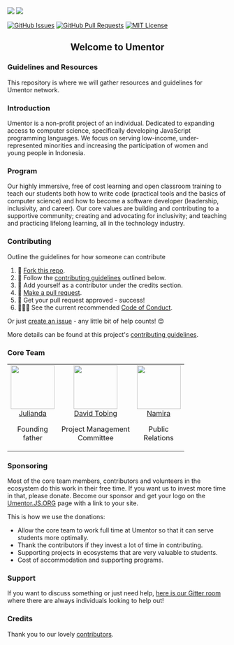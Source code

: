 <img src="https://firebasestorage.googleapis.com/v0/b/ship-core.appspot.com/o/umentor-website-material%2Fumentor-snow.svg?alt=media&token=2e937e54-91ce-4264-83ea-969b8be7270b">

<a href="https://gitter.im/umentorjs/community">
<img src="https://badges.gitter.im/umentorjs/umentorjs.svg">
</a>

[![GitHub Issues](https://img.shields.io/github/issues/umentor/umentor.svg?style=flat-square)](https://github.com/umentor/umentor/issues) [![GitHub Pull Requests](https://img.shields.io/github/issues-pr/umentor/umentor.svg?style=flat-square)](https://github.com/umentor/umentor/pulls) [![MIT License](https://img.shields.io/github/license/umentor/umentor.svg?style=flat-square)](http://badges.mit-license.org)

<h2 align="center">Welcome to Umentor</h2>

<h3 align="left">Guidelines and Resources</h3>

This repository is where we will gather resources and guidelines for Umentor network.

<h3 align="left">Introduction</h3>

Umentor is a non-profit project of an individual. Dedicated to expanding access to computer science, specifically developing JavaScript programming languages. We focus on serving low-income, under-represented minorities and increasing the participation of women and young people in Indonesia.

<h3 align="left">Program</h3>

Our highly immersive, free of cost learning and open classroom training to teach our students both how to write code (practical tools and the basics of computer science) and how to become a software developer (leadership, inclusivity, and career). Our core values ​​are building and contributing to a supportive community; creating and advocating for inclusivity; and teaching and practicing lifelong learning, all in the technology industry.

<h3 align="left">Contributing</h3>

Outline the guidelines for how someone can contribute

1. 🍴 [Fork this repo](https://github.com/umentor/umentor#fork-destination-box).
2. 🔨 Follow the [contributing guidelines](.github/CONTRIBUTING.md) outlined below.
3. 👥 Add yourself as a contributor under the credits section.
4. 🔧 [Make a pull request](https://github.com/umentor/umentor/compare).
5. 🎉 Get your pull request approved - success!
6. 👨🏻‍💻 See the current recommended [Code of Conduct](https://github.com/umentor/umentor/blob/master/CODE_OF_CONDUCT.md).

Or just [create an issue](https://github.com/umentor/umentor/issues) - any little bit of help counts! 😊

More details can be found at this project's [contributing guidelines](.github/CONTRIBUTING.md).

<h3 align="left">Core Team</h3>
    <table>
    <tbody>
    <tr>
      <td align="center" valign="top">
        <img width="100" height="100" src="https://github.com/andae.png?s=100">
        <br>
        <a href="https://github.com/andae">Julianda</a>
        <p>Founding <br> father</p>
      </td>
      <td align="center" valign="top">
        <img width="100" height="100" src="https://github.com/fvdavid.png?s=100">
        <br>
        <a href="https://github.com/fvdavid">David Tobing</a>
        <p>Project Management <br> Committee</p>  
      </td>
      <td align="center" valign="top">
        <img width="100" height="100" src="https://github.com/inamira.png?s=100">
        <br>
        <a href="https://github.com/inamira">Namira</a>
        <p>Public <br> Relations</p>
      </td>
     </tr>
    </tbody>
    </table>

<h3 align="left">Sponsoring</h3>

Most of the core team members, contributors and volunteers in the ecosystem do this work in their free time. If you want us to invest more time in that, please donate. Become our sponsor and get your logo on the <a href="https://umentor.js.org">Umentor.JS.ORG</a> page with a link to your site.

This is how we use the donations:

- Allow the core team to work full time at Umentor so that it can serve students more optimally.
- Thank the contributors if they invest a lot of time in contributing.
- Supporting projects in ecosystems that are very valuable to students.
- Cost of accommodation and supporting programs.

<h3 align="left">Support</h3>

If you want to discuss something or just need help, [here is our Gitter room](https://gitter.im/umentorjs/community) where there are always individuals looking to help out!

<h3 align="left">Credits</h3>

Thank you to our lovely [contributors](https://github.com/umentor/umentor/graphs/contributors).


